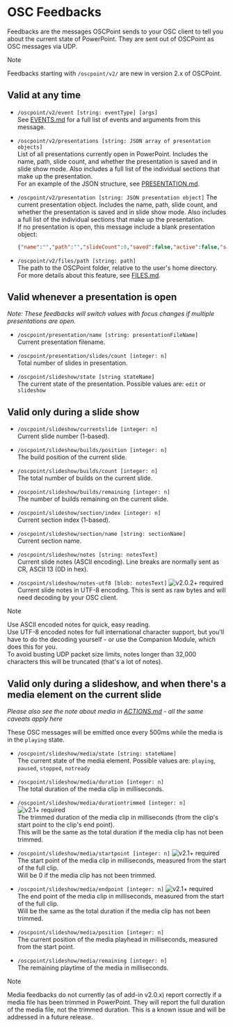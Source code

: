# OSC Feedbacks

Feedbacks are the messages OSCPoint sends to your OSC client to tell you about the current state of PowerPoint. They are sent out of OSCPoint as OSC messages via UDP.

> [!NOTE] 
> 
> Feedbacks starting with `/oscpoint/v2/` are new in version 2.x of OSCPoint.

## Valid at any time

- `/oscpoint/v2/event [string: eventType] [args]`  
See [EVENTS.md](EVENTS.md) for a full list of events and arguments from this message.

- `/oscpoint/v2/presentations [string: JSON array of presentation objects]`  
List of all presentations currently open in PowerPoint. Includes the name, path, slide count, and whether the presentation is saved and in slide show mode. Also includes a full list of the individual sections that make up the presentation.  
For an example of the JSON structure, see [PRESENTATION.md](PRESENTATION.md).

- `/oscpoint/v2/presentation [string: JSON presentation object]`
The current presentation object. Includes the name, path, slide count, and whether the presentation is saved and in slide show mode. Also includes a full list of the individual sections that make up the presentation.  
If no presentation is open, this message include a blank presentation object:  
    ```json
    {"name":"","path":"","slideCount":0,"saved":false,"active":false,"slideshow":false,"sections":null}
    ```

- `/oscpoint/v2/files/path [string: path]`  
  The path to the OSCPoint folder, relative to the user's home directory. For more details about this feature, see [FILES.md](FILES.md).



## Valid whenever a presentation is open

*Note: These feedbacks will switch values with focus changes if multiple presentations are open.*

- `/oscpoint/presentation/name [string: presentationFileName]`  
Current presentation filename.

- `/oscpoint/presentation/slides/count [integer: n]`  
Total number of slides in presentation.

- `/oscpoint/slideshow/state [string stateName]`  
The current state of the presentation. Possible values are: `edit` or `slideshow` 
  
## Valid only during a slide show

- `/oscpoint/slideshow/currentslide [integer: n]`  
Current slide number (1-based).

- `/oscpoint/slideshow/builds/position [integer: n]`  
The build position of the current slide.

- `/oscpoint/slideshow/builds/count [integer: n]`  
The total number of builds on the current slide.

- `/oscpoint/slideshow/builds/remaining [integer: n]`  
The number of builds remaining on the current slide.

- `/oscpoint/slideshow/section/index [integer: n]`  
Current section index (1-based).

- `/oscpoint/slideshow/section/name [string: sectionName]`  
Current section name.

- `/oscpoint/slideshow/notes [string: notesText]`  
Current slide notes (ASCII encoding). Line breaks are normally sent as CR, ASCII 13 (0D in hex).  

- `/oscpoint/slideshow/notes-utf8 [blob: notesText]` ![v2.0.2+ required](https://img.shields.io/badge/v2.0.2%2B-be3412)  
Current slide notes in UTF-8 encoding. This is sent as raw bytes and will need decoding by your OSC client.

> [!NOTE] 
> Use ASCII encoded notes for  quick, easy reading.  
> Use UTF-8 encoded notes for full international character support, but you'll have to do the decoding yourself - or use the Companion Module, which does this for you.  
> To avoid busting UDP packet size limits, notes longer than 32,000 characters this will be truncated (that's a lot of notes).

## Valid only during a slideshow, and when there's a media element on the current slide

*Please also see the note about media in [ACTIONS.md](ACTIONS.md) - all the same caveats apply here*

These OSC messages will be emitted once every 500ms while the media is in the `playing` state.

- `/oscpoint/slideshow/media/state [string: stateName]`  
The current state of the media element. Possible values are: `playing`, `paused`, `stopped`, `notready`

- `/oscpoint/slideshow/media/duration [integer: n]`  
The total duration of the media clip in milliseconds.

- `/oscpoint/slideshow/media/durationtrimmed [integer: n]` ![v2.1+ required](https://img.shields.io/badge/v2.1%2B-be3412)  
The trimmed duration of the media clip in milliseconds (from the clip's start point to the clip's end point).  
This will be the same as the total duration if the media clip has not been trimmed.

- `/oscpoint/slideshow/media/startpoint [integer: n]` ![v2.1+ required](https://img.shields.io/badge/v2.1%2B-be3412)  
The start point of the media clip in milliseconds, measured from the start of the full clip.  
Will be 0 if the media clip has not been trimmed.

- `/oscpoint/slideshow/media/endpoint [integer: n]` ![v2.1+ required](https://img.shields.io/badge/v2.1%2B-be3412)  
The end point of the media clip in milliseconds, measured from the start of the full clip.  
Will be the same as the total duration if the media clip has not been trimmed.

- `/oscpoint/slideshow/media/position [integer: n]`  
The current position of the media playhead in milliseconds, measured from the start point.

- `/oscpoint/slideshow/media/remaining [integer: n]`  
The remaining playtime of the media in milliseconds.

> [!NOTE]
> Media feedbacks do not currently (as of add-in v2.0.x) report correctly if a media file has been trimmed in PowerPoint. 
> They will report the full duration of the media file, not the trimmed duration.
> This is a known issue and will be addressed in a future release.
